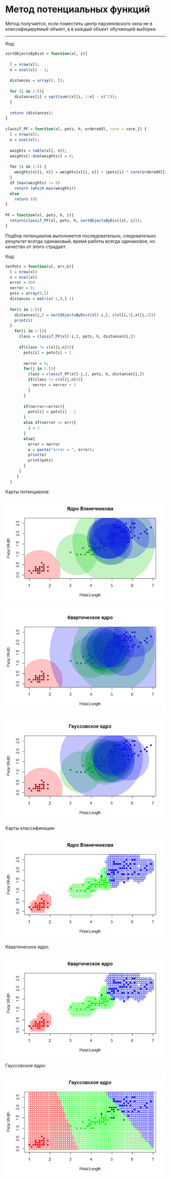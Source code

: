 # Метод потенциальных функций

Метод получается, если поместить центр парзеновского окна не в классифицируемый объект, а в каждый объект обучающей выборки.

---

Код:

```R
sortObjectsByDist = function(xl, z){
  
  l = nrow(xl);
  n = ncol(xl) - 1;
  
  distances = array(0, l);
  
  for (i in 1:l){
    distances[i] = sqrt(sum((xl[i, 1:n] - z)^2));
  }
  
  return (distances);
}

classif_PF = function(xl, pots, h, orderedXl, core = core_1) {
  l = nrow(xl);
  n = ncol(xl);
  
  weights = table(xl[, n]);
  weights[1:dim(weights)] = 0;
  
  for (i in 1:l) {
    weights[xl[i, n]] = weights[xl[i, n]] + (pots[i] * core(orderedXl[i] / h));
  }
  if (max(weights) != 0)
    return (which.max(weights))
  else
    return (0)
}

PF = function(xl, pots, h, z){
  return(classif_PF(xl, pots, h, sortObjectsByDist(xl, z)));
}
```

Подбор потенциалов выполняется последовательно, следовательно результат всегда одинаковый, время работы всегда одинаковое, но качество от этого страдает.

Код:

```R
SetPots = function(xl, err,h){
  l = nrow(xl)
  n = ncol(xl)
  error = 999
  nerror = 0;
  pots = array(0,l)
  distances = matrix(-1,l,l-1)
  
  for(i in 1:l){
    distances[i,] = sortObjectsByDist(xl[-i,], c(xl[i,1],xl[i,2]))
    print(i)
  }
    for(i in 1:l){
      class = classif_PF(xl[-i,], pots, h, distances[i,])
      
      if(class != c(xl[i,n])){
        pots[i] = pots[i] + 1
        
        nerror = 0;
        for(j in 1:l){
          class = classif_PF(xl[-j,], pots, h, distances[j,])
          if(class != c(xl[j,n])){
            nerror = nerror + 1
          }
        }
        
        if(nerror>=error){
          pots[i] = pots[i] - 1
        }
        else if(nerror <= err){
          i = 1
        }
        else{
          error = nerror
          e = paste("error = ", error);
          print(e)
          print(pots)
        }
      }
     }
  }
```

Карты потенциалов:

![Ну нет ее и все! Отстань!](/PF/PF11.png)

![Ну нет ее и все! Отстань!](/PF/PF12.png)

![Ну нет ее и все! Отстань!](/PF/PF13.png)

Карты классификации:

![Ну нет ее и все! Отстань!](/PF/PF111.png)

Квартическое ядро:

![Ну нет ее и все! Отстань!](/PF/PF222.png)

Гауссовское ядро:

![Ну нет ее и все! Отстань!](/PF/PF333.png)
